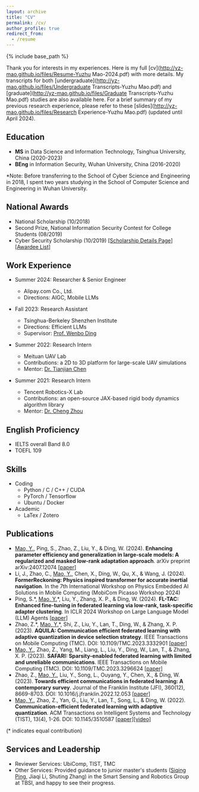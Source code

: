 ```yaml
---
layout: archive
title: "CV"
permalink: /cv/
author_profile: true
redirect_from:
  - /resume
---
```


{% include base_path %}

Thank you for interests in my experiences. Here is my full [cv](http://yz-mao.github.io/files/Resume-Yuzhu Mao-2024.pdf) with more details. My transcripts for both [undergraduate](http://yz-mao.github.io/files/Undergraduate Transcripts-Yuzhu Mao.pdf) and [graduate](http://yz-mao.github.io/files/Graduate Transcripts-Yuzhu Mao.pdf) studies are also available here. For a brief summary of my previous research experience, please refer to these [slides](http://yz-mao.github.io/files/Research Experience-Yuzhu Mao.pdf) (updated until April 2024).

Education
------
- **MS** in Data Science and Information Technology, Tsinghua University, China (2020-2023)  
- **BEng** in Information Security, Wuhan University, China (2016-2020)
  
*Note: Before transferring to the School of Cyber Science and Engineering in 2018, I spent two years studying in the School of Computer Science and Engineering in Wuhan University.

National Awards
------
- National Scholarship (10/2018)
- Second Prize, National Information Security Contest for College Students (08/2019)
- Cyber Security Scholarship (10/2019) [\[Scholarship Details Page\]](http://www.cidf.net/2019-04/30/c_1124436176.htm)[\[Awardee List\]](http://www.cidf.net/2019-08/12/c_1124866586.htm) 

Work Experience
------
* Summer 2024: Researcher & Senior Engineer
  * Alipay.com Co., Ltd.
  * Directions: AIGC, Mobile LLMs
    
* Fall 2023: Research Assistant
  * Tsinghua-Berkeley Shenzhen Institute
  * Directions: Efficient LLMs
  * Supervisor: [Prof. Wenbo Ding](https://www.tbsi.edu.cn/dwb_en/main.htm)

* Summer 2022: Research Intern
  * Meituan UAV Lab
  * Contributions: a 2D to 3D platform for large-scale UAV simulations
  * Mentor: [Dr. Tianjian Chen](https://www.researchgate.net/profile/Tianjian-Chen-3)
    
* Summer 2021: Research Intern
  * Tencent Robotics-X Lab
  * Contributions: an open-source JAX-based rigid body dynamics algorithm library
  * Mentor: [Dr. Cheng Zhou](https://scholar.google.com/citations?hl=zh-CN&user=tuCDlNIAAAAJ)

English Proficiency
------
- IELTS overall Band 8.0
- TOEFL 109

Skills
------
* Coding
  * Python / C / C++ / CUDA
  * PyTorch / Tensorflow
  * Ubuntu / Docker
* Academic
  * LaTex / Zotero

Publications 
------
- <u>Mao, Y.</u>, Ping, S., Zhao, Z., Liu, Y., & Ding, W. (2024). **Enhancing parameter efficiency and generalization in large-scale models: A regularized and masked low-rank adaptation approach**. arXiv preprint arXiv:2407.12074 [\[paper\]](https://arxiv.org/abs/2407.12074)
- Li, J., Zhao, C., <u>Mao, Y.</u>, Chen, X., Ding, W., Qu, X., & Wang, J. (2024). **FormerReckoning: Physics inspired transformer for accurate inertial navigation**. In the 7th International Workshop on Physics Embedded AI Solutions in Mobile Computing (MobiCom Picasso Workshop 2024)
- Ping, S.\*, <u>Mao, Y.</u>\*, Liu, Y., Zhang, X. P., & Ding, W. (2024). **FL-TAC: Enhanced fine-tuning in federated learning via low-rank, task-specific adapter clustering**. In ICLR 2024 Workshop on Large Language Model (LLM) Agents [\[paper\]](https://openreview.net/forum?id=JDmAymuFFQ)
- Zhao, Z.\*, <u>Mao, Y.</u>\*, Shi, Z., Liu, Y., Lan, T., Ding, W., & Zhang, X. P. (2023). **AQUILA: Communication efficient federated learning with adaptive quantization in device selection strategy**. IEEE Transactions on Mobile Computing (TMC). DOI: 10.1109/TMC.2023.3332901 [\[paper\]](https://ieeexplore.ieee.org/abstract/document/10319317)
- <u>Mao, Y.</u>, Zhao, Z., Yang, M., Liang, L., Liu, Y., Ding, W., Lan, T., & Zhang, X. P. (2023). **SAFARI: Sparsity-enabled federated learning with limited and unreliable communications**. IEEE Transactions on Mobile Computing (TMC). DOI: 10.1109/TMC.2023.3296624 [\[paper\]](https://ieeexplore.ieee.org/abstract/document/10185584/)
- Zhao, Z., <u>Mao, Y.</u>, Liu, Y., Song, L., Ouyang, Y., Chen, X., & Ding, W. (2023). **Towards efficient communications in federated learning: A contemporary survey**. Journal of the Franklin Institute (JFI), 360(12), 8669-8703. DOI: 10.1016/j.jfranklin.2022.12.053 [\[paper\]](https://arxiv.org/abs/2208.01200)
- <u>Mao, Y.</u>, Zhao, Z., Yan, G., Liu, Y., Lan, T., Song, L., & Ding, W. (2022). **Communication-efficient federated learning with adaptive quantization**. ACM Transactions on Intelligent Systems and Technology (TIST), 13(4), 1-26. DOI: 10.1145/3510587 [\[paper\]](https://dl.acm.org/doi/full/10.1145/3510587)[\[video\]](https://youtu.be/aryLdgxRslc)
  
(\* indicates equal contribution)

Services and Leadership
------
* Reviewer Services: UbiComp, TIST, TMC
* Other Services: Provided guidance to junior master's students ([Siqing Ping](https://openreview.net/profile?id=~Siqi_Ping1), Jiaqi Li, Shuting Zhang) in the Smart Sensing and Robotics Group at TBSI, and happy to see their progress.
